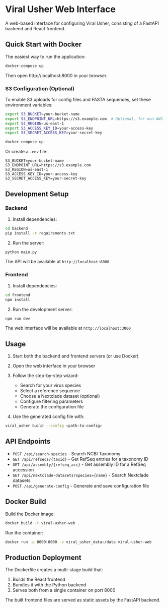 # Viral Usher Web Interface

A web-based interface for configuring Viral Usher, consisting of a FastAPI backend and React frontend.

## Quick Start with Docker

The easiest way to run the application:

```bash
docker-compose up
```

Then open http://localhost:8000 in your browser.

### S3 Configuration (Optional)

To enable S3 uploads for config files and FASTA sequences, set these environment variables:

```bash
export S3_BUCKET=your-bucket-name
export S3_ENDPOINT_URL=https://s3.example.com  # Optional, for non-AWS S3-compatible storage
export S3_REGION=us-east-1
export S3_ACCESS_KEY_ID=your-access-key
export S3_SECRET_ACCESS_KEY=your-secret-key

docker-compose up
```

Or create a `.env` file:

```env
S3_BUCKET=your-bucket-name
S3_ENDPOINT_URL=https://s3.example.com
S3_REGION=us-east-1
S3_ACCESS_KEY_ID=your-access-key
S3_SECRET_ACCESS_KEY=your-secret-key
```

## Development Setup

### Backend

1. Install dependencies:
```bash
cd backend
pip install -r requirements.txt
```

2. Run the server:
```bash
python main.py
```

The API will be available at `http://localhost:8000`

### Frontend

1. Install dependencies:
```bash
cd frontend
npm install
```

2. Run the development server:
```bash
npm run dev
```

The web interface will be available at `http://localhost:3000`

## Usage

1. Start both the backend and frontend servers (or use Docker)
2. Open the web interface in your browser
3. Follow the step-by-step wizard:
   - Search for your virus species
   - Select a reference sequence
   - Choose a Nextclade dataset (optional)
   - Configure filtering parameters
   - Generate the configuration file

4. Use the generated config file with:
```bash
viral_usher build --config <path-to-config>
```

## API Endpoints

- `POST /api/search-species` - Search NCBI Taxonomy
- `GET /api/refseqs/{taxid}` - Get RefSeq entries for a taxonomy ID
- `GET /api/assembly/{refseq_acc}` - Get assembly ID for a RefSeq accession
- `GET /api/nextclade-datasets?species={name}` - Search Nextclade datasets
- `POST /api/generate-config` - Generate and save configuration file

## Docker Build

Build the Docker image:
```bash
docker build -t viral-usher-web .
```

Run the container:
```bash
docker run -p 8000:8000 -v viral_usher_data:/data viral-usher-web
```

## Production Deployment

The Dockerfile creates a multi-stage build that:
1. Builds the React frontend
2. Bundles it with the Python backend
3. Serves both from a single container on port 8000

The built frontend files are served as static assets by the FastAPI backend.
